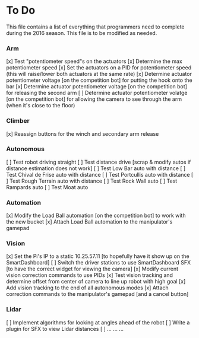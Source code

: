 # To Do
This file contains a list of everything that programmers need to complete during the 2016 season. This file is to be modified as needed.

### Arm
[x] Test "potentiometer speed"s on the actuators
[x] Determine the max potentiometer speed
[x] Set the actuators on a PID for potentiometer speed (this will raise/lower both actuators at the same rate)
[x] Determine actuator potentiometer voltage [on the competition bot] for putting the hook onto the bar
[x] Determine actuator potentiometer voltage [on the competition bot] for releasing the second arm
[ ] Determine actuator potentiometer volatge [on the competition bot] for allowing the camera to see through the arm (when it's close to the floor)

### Climber
[x] Reassign buttons for the winch and secondary arm release

### Autonomous
[ ] Test robot driving straight
[ ] Test distance drive [scrap & modify autos if distance estimation does not work]
[ ] Test Low Bar auto with distance
[ ] Test Chival de Frise auto with distance
[ ] Test Portcullis auto with distance
[ ] Test Rough Terrain auto with distance
[ ] Test Rock Wall auto
[ ] Test Rampards auto
[ ] Test Moat auto

### Automation
[x] Modify the Load Ball automation [on the competition bot] to work with the new bucket
[x] Attach Load Ball automation to the manipulator's gamepad

### Vision
[x] Set the Pi's IP to a static 10.25.57.11 [to hopefully have it show up on the SmartDashboard]
[ ] Switch the driver stations to use SmartDashboard SFX [to have the correct widget for viewing the camera]
[x] Modify current vision correction commands to use PIDs
[x] Test vision tracking and determine offset from center of camera to line up robot with high goal
[x] Add vision tracking to the end of all autonomous modes
[x] Attach correction commands to the manipulator's gamepad [and a cancel button]

### Lidar
[ ] Implement algorithms for looking at angles ahead of the robot
[ ] Write a plugin for SFX to view Lidar distances
[ ] ... ... ...

